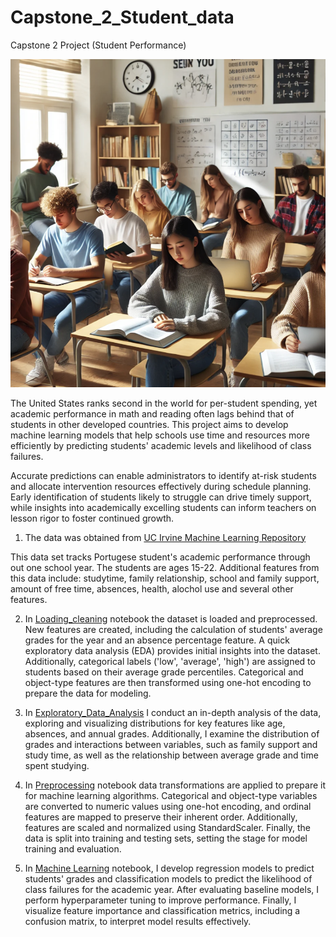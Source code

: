 # Capstone_2_Student_data
Capstone 2 Project (Student Performance)

![alt text](image.png)



The United States ranks second in the world for per-student spending, yet academic performance in math and reading often lags behind that of students in other developed countries. This project aims to develop machine learning models that help schools use time and resources more efficiently by predicting students' academic levels and likelihood of class failures.

Accurate predictions can enable administrators to identify at-risk students and allocate intervention resources effectively during schedule planning. Early identification of students likely to struggle can drive timely support, while insights into academically excelling students can inform teachers on lesson rigor to foster continued growth.




1) The data was obtained from [UC Irvine Machine Learning Repository](https://archive.ics.uci.edu/dataset/320/student+performance)

This data set tracks Portugese student's academic performance through out one school year. The students are ages 15-22. Additional features from this data include: studytime, family relationship, school and family support, amount of free time, absences, health, alochol use and several other features. 



2) In [Loading_cleaning](Loading_Cleaning.ipynb) notebook the dataset is loaded and preprocessed. New features are created, including the calculation of students' average grades for the year and an absence percentage feature. A quick exploratory data analysis (EDA) provides initial insights into the dataset. Additionally, categorical labels ('low', 'average', 'high') are assigned to students based on their average grade percentiles. Categorical and object-type features are then transformed using one-hot encoding to prepare the data for modeling.



3) In [Exploratory_Data_Analysis](Exploratory_Data_Analysis.ipynb) I conduct an in-depth analysis of the data, exploring and visualizing distributions for key features like age, absences, and annual grades. Additionally, I examine the distribution of grades and interactions between variables, such as family support and study time, as well as the relationship between average grade and time spent studying.


4) In [Preprocessing](Preprocessing.ipynb) notebook data transformations are applied to prepare it for machine learning algorithms. Categorical and object-type variables are converted to numeric values using one-hot encoding, and ordinal features are mapped to preserve their inherent order. Additionally, features are scaled and normalized using StandardScaler. Finally, the data is split into training and testing sets, setting the stage for model training and evaluation.




6) In [Machine Learning](Machine_Learning.ipynb) notebook, I develop regression models to predict students' grades and classification models to predict the likelihood of class failures for the academic year. After evaluating baseline models, I perform hyperparameter tuning to improve performance. Finally, I visualize feature importance and classification metrics, including a confusion matrix, to interpret model results effectively. 
